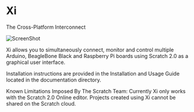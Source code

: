 Xi
======
The Cross-Platform Interconnect

![ScreenShot](https://raw.github.com/MrYsLab/Xi/master/documentation/XiLogo.png)

Xi allows you to simultaneously connect, monitor and control multiple Arduino, 
BeagleBone Black and Raspberry Pi boards using Scratch 2.0 as a graphical user interface.

Installation instructions are provided in the Installation and Usage Guide located in the documentation directory.

Known Limitations Imposed By The Scratch Team:
Currently Xi only works with the Scratch 2.0 Online editor.
Projects created using Xi cannot be shared on the Scratch cloud.





